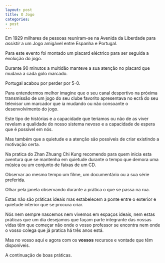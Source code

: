 ```yaml
---
layout: post
title: O Jogo
categories:
- post
---
```

Em 1929 milhares de pessoas reuniram-se na Avenida da Liberdade para *assistir* a um Jogo amigável entre Espanha e Portugal. 

Para este evento foi montado um placard eléctrico para ser seguida a evolução do jogo.

Durante 90 minutos a multidão manteve a sua atenção no placard que mudava a cada golo marcado. 

Portugal acabou por perder por 5-0.

Para entendermos melhor imagine que o seu canal desportivo na próxima transmissão de um jogo do seu clube favorito apresentava no ecrã do seu televisor um marcador que ia mudando ou não consoante o desenvolvimento do jogo.

Este tipo de histórias e a capacidade que teríamos ou não de as viver revelam a qualidade do nosso sistema nevoso e a capacidade de espera que é possível em nós.

Mas também que a quietude e a atenção são possíveis de criar existindo a motivação certa. 

Na pratica do Zhan Zhuang Chi Kung recomendo para quem inicia esta aventura que se mantenha em quietude durante o tempo que demora uma música ou um conjunto de faixas de um CD.

Observar ao mesmo tempo um filme, um documentário ou a sua série preferida. 

Olhar pela janela observando durante a prática o que se passa na rua. 

Estas não são práticas ideais mas estabelecem a ponte entre o exterior e quietude interior que se procura criar. 

Nós nem sempre nascemos nem vivemos em espaços ideais, nem estas práticas que um dia desejamos que façam parte integrante das nossas vidas têm que começar não onde o vosso professor se encontra nem onde o vosso colega que já pratica há três anos está. 

Mas no vosso aqui e agora com os **vossos** recursos e vontade que têm disponíveis. 

A continuação de boas práticas. 
